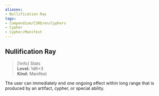 ```yaml
---
aliases:
- Nullification Ray
tags:
- Compendium/CSRD/en/Cyphers
- Cypher
- Cypher/Manifest
---
```


  
## Nullification Ray  
>[!info] Stats  
> **Level:** 1d6+3  
> **Kind:** Manifest
  
The user can immediately end one ongoing effect within long range that is produced by an artifact, cypher, or special ability.